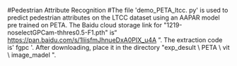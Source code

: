 #Pedestrian Attribute Recognition
#The file 'demo_PETA_ltcc. py' is used to predict pedestrian attributes on the LTCC dataset using an AAPAR model pre trained on PETA.
The Baidu cloud storage link for "1219-noselectGPCam-thhres0.5-F1.pth" is“ https://pan.baidu.com/s/1liisfmJhnueDxA0PIX_u4A ”. The extraction code is' fgpc '. After downloading, place it in the directory "exp_desult \ PETA \ vit \ image_madel \".
